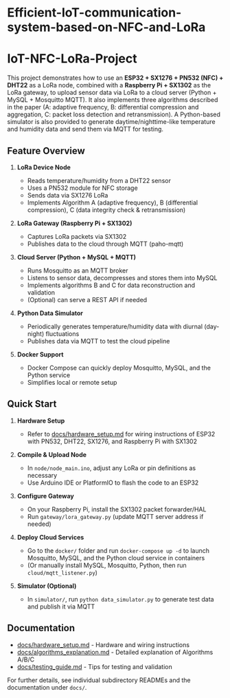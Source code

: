 # Efficient-IoT-communication-system-based-on-NFC-and-LoRa
# IoT-NFC-LoRa-Project

This project demonstrates how to use an **ESP32 + SX1276 + PN532 (NFC) + DHT22** as a LoRa node, combined with a **Raspberry Pi + SX1302** as the LoRa gateway, to upload sensor data via LoRa to a cloud server (Python + MySQL + Mosquitto MQTT). It also implements three algorithms described in the paper (A: adaptive frequency, B: differential compression and aggregation, C: packet loss detection and retransmission). A Python-based simulator is also provided to generate daytime/nighttime-like temperature and humidity data and send them via MQTT for testing.

## Feature Overview

1. **LoRa Device Node**  
   - Reads temperature/humidity from a DHT22 sensor  
   - Uses a PN532 module for NFC storage  
   - Sends data via SX1276 LoRa  
   - Implements Algorithm A (adaptive frequency), B (differential compression), C (data integrity check & retransmission)

2. **LoRa Gateway (Raspberry Pi + SX1302)**  
   - Captures LoRa packets via SX1302  
   - Publishes data to the cloud through MQTT (paho-mqtt)

3. **Cloud Server (Python + MySQL + MQTT)**  
   - Runs Mosquitto as an MQTT broker  
   - Listens to sensor data, decompresses and stores them into MySQL  
   - Implements algorithms B and C for data reconstruction and validation  
   - (Optional) can serve a REST API if needed

4. **Python Data Simulator**  
   - Periodically generates temperature/humidity data with diurnal (day-night) fluctuations  
   - Publishes data via MQTT to test the cloud pipeline

5. **Docker Support**  
   - Docker Compose can quickly deploy Mosquitto, MySQL, and the Python service  
   - Simplifies local or remote setup

## Quick Start

1. **Hardware Setup**  
   - Refer to [docs/hardware_setup.md](docs/hardware_setup.md) for wiring instructions of ESP32 with PN532, DHT22, SX1276, and Raspberry Pi with SX1302

2. **Compile & Upload Node**  
   - In `node/node_main.ino`, adjust any LoRa or pin definitions as necessary  
   - Use Arduino IDE or PlatformIO to flash the code to an ESP32

3. **Configure Gateway**  
   - On your Raspberry Pi, install the SX1302 packet forwarder/HAL  
   - Run `gateway/lora_gateway.py` (update MQTT server address if needed)

4. **Deploy Cloud Services**  
   - Go to the `docker/` folder and run `docker-compose up -d` to launch Mosquitto, MySQL, and the Python cloud service in containers  
   - (Or manually install MySQL, Mosquitto, Python, then run `cloud/mqtt_listener.py`)

5. **Simulator (Optional)**  
   - In `simulator/`, run `python data_simulator.py` to generate test data and publish it via MQTT

## Documentation

- [docs/hardware_setup.md](docs/hardware_setup.md) - Hardware and wiring instructions
- [docs/algorithms_explanation.md](docs/algorithms_explanation.md) - Detailed explanation of Algorithms A/B/C
- [docs/testing_guide.md](docs/testing_guide.md) - Tips for testing and validation

For further details, see individual subdirectory READMEs and the documentation under `docs/`.
